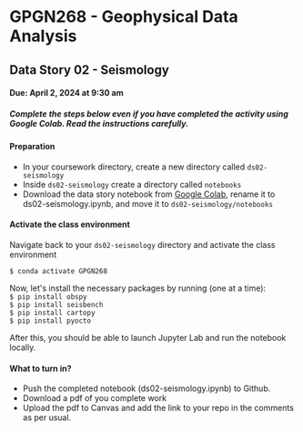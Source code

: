 # GPGN268 - Geophysical Data Analysis

## Data Story 02 - Seismology
#### Due: April 2, 2024 at 9:30 am

##### Complete the steps below even if you have completed the activity using Google Colab. Read the instructions carefully.

#### Preparation
- In your coursework directory, create a new directory called ``ds02-seismology`` 
- Inside ``ds02-seismology``  create a directory called `notebooks`
- Download the data story notebook from [Google Colab](https://github.com/GPGN-268/GPGN268-CORE/blob/main/assignments/earthquakes/eq_processing.ipynb), rename it to ds02-seismology.ipynb, and move it to `ds02-seismology/notebooks` 

#### Activate the class environment
Navigate back to your  `ds02-seismology` directory and activate the class environment

``$ conda activate GPGN268``

Now, let's install the necessary packages by running (one at a time):  
`$ pip install obspy`     
`$ pip install seisbench`  
`$ pip install cartopy`  
`$ pip install pyocto`  

After this, you should be able to launch Jupyter Lab and run the notebook locally.

#### What to turn in?
- Push the completed notebook (ds02-seismology.ipynb) to Github.
- Download a pdf of you complete work
- Upload the pdf to Canvas and add the link to your repo in the comments as per usual.
